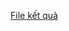 [File kết quả](https://docs.google.com/spreadsheets/d/19_gWjDlJNfuGiUDaj7SI7B91TVo8RwiGmFjr7OviGY8/edit?gid=296783263#gid=296783263)
